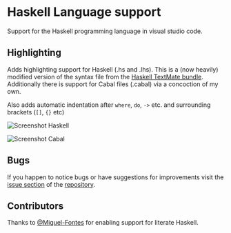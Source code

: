 # Haskell Language support

Support for the Haskell programming language in visual studio code.

## Highlighting

Adds highlighting support for Haskell (.hs and .lhs).
This is a (now heavily) modified version of the syntax file from the [Haskell TextMate bundle](https://github.com/textmate/haskell.tmbundle).
Additionally there is support for Cabal files (.cabal) via a concoction of my own. 

Also adds automatic indentation after `where`, `do`, `->` etc. and surrounding brackets (`[]`, `{}` etc)

![Screenshot Haskell](https://github.com/JustusAdam/language-haskell/raw/master/images/screenshot1.png?raw=true)

![Screenshot Cabal](https://github.com/JustusAdam/language-haskell/raw/master/images/screenshot-cabal1.png?raw=true)

## Bugs

If you happen to notice bugs or have suggestions for improvements visit the [issue section](https://github.com/JustusAdam/language-haskell/issues) of the [repository](https://github.com/JustusAdam/language-haskell).


## Contributors

Thanks to [@Miguel-Fontes](https://github.com/Miguel-Fontes) for enabling support for literate Haskell.
